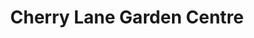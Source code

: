---
title: "Cherry Lane Garden Centre"
url: /diss/cherry-lane-garden-centre/
shop: garden centre
---